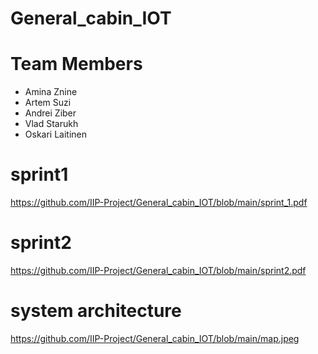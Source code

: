 # General_cabin_IOT

# Team Members

- Amina Znine
- Artem Suzi
- Andrei Ziber
- Vlad Starukh
- Oskari Laitinen

# sprint1 
https://github.com/IIP-Project/General_cabin_IOT/blob/main/sprint_1.pdf
# sprint2
https://github.com/IIP-Project/General_cabin_IOT/blob/main/sprint2.pdf

# system architecture 
https://github.com/IIP-Project/General_cabin_IOT/blob/main/map.jpeg
